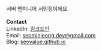 서버 엔지니어 서민정이에요. 
<br/>
<br/>
**Contact** <br/>
LinkedIn: [링크드인](https://www.linkedin.com/in/%EB%AF%BC%EC%A0%95-%EC%84%9C-790bb9226/)  
Email: seominjeong.dev@gmail.com  
Blog: [seovalue.github.io](seovalue.github.io)  
